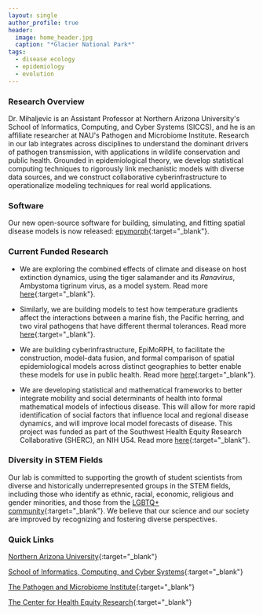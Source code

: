 ```yaml
---
layout: single
author_profile: true
header:
  image: home_header.jpg
  caption: "*Glacier National Park*"
tags:
  - disease ecology
  - epidemiology
  - evolution
---
```



### Research Overview
Dr. Mihaljevic is an Assistant Professor at Northern Arizona University's School of Informatics, Computing, and Cyber Systems (SICCS), and he is an affiliate researcher at NAU's Pathogen and Microbiome Institute. Research in our lab integrates across disciplines to understand the dominant drivers of pathogen transmission, with applications in wildlife conservation and public health. Grounded in epidemiological theory, we develop statistical computing techniques to rigorously link mechanistic models with diverse data sources, and we construct collaborative cyberinfrastructure to operationalize modeling techniques for real world applications. 

### Software

Our new open-source software for building, simulating, and fitting spatial disease models is now released:
[epymorph](https://docs.www.epimorph.org/){:target="_blank"}.

### Current Funded Research

-  We are exploring the combined effects of climate and disease on host extinction dynamics, using the tiger salamander and its *Ranavirus*, Ambystoma tigrinum virus, as a model system. Read more [here](https://news.nau.edu/tiger-salamander-ranavirus/){:target="_blank"}.

-  Similarly, we are building models to test how temperature gradients affect the interactions between a marine fish, the Pacific herring, and two viral pathogens that have different thermal tolerances. Read more [here](https://news.nau.edu/mihaljevic-herring-research/){:target="_blank"}.

-  We are building cyberinfrastructure, EpiMoRPH, to facilitate the construction, model-data fusion, and formal comparison of spatial epidemiological models across distinct geographies to better enable these models for use in public health. Read more [here](https://news.nau.edu/mihaljevic-epimorph-grant/){:target="_blank"}. 

-  We are developing statistical and mathematical frameworks to better integrate mobility and social determinants of health into formal mathematical models of infectious disease. This will allow for more rapid identification of social factors that influence local and regional disease dynamics, and will improve local model forecasts of disease. This project was funded as part of the Southwest Health Equity Research Collaborative (SHERC), an NIH U54. Read more [here](https://nau.edu/sherc/sherc-renewal-projects/){:target="_blank"}. 


### Diversity in STEM Fields
Our lab is committed to supporting the growth of student scientists from diverse and historically underrepresented groups in the STEM fields, including those who identify as ethnic, racial, economic, religious and gender minorities, and those from the [LGBTQ+ community](https://www.500queerscientists.com/){:target="_blank"}. We believe that our science and our society are improved by recognizing and fostering diverse perspectives.  


### Quick Links

[Northern Arizona University](http://nau.edu/){:target="_blank"}

[School of Informatics, Computing, and Cyber Systems](http://nau.edu/SICCS/){:target="_blank"} 

[The Pathogen and Microbiome Institute](https://nau.edu/pmi/){:target="_blank"}

[The Center for Health Equity Research](https://nau.edu/cher/){:target="_blank"}